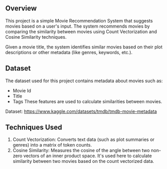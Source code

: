 ## Overview
This project is a simple Movie Recommendation System that suggests movies based on a user's input. The system recommends movies by comparing the similarity between movies using Count Vectorization and Cosine Similarity techniques.

Given a movie title, the system identifies similar movies based on their plot descriptions or other metadata (like genres, keywords, etc.).

## Dataset
The dataset used for this project contains metadata about movies such as:

- Movie Id
- Title
- Tags
These features are used to calculate similarities between movies.

Dataset: https://www.kaggle.com/datasets/tmdb/tmdb-movie-metadata

## Techniques Used
1. Count Vectorization: 
Converts text data (such as plot summaries or genres) into a matrix of token counts.
2. Cosine Similarity:
Measures the cosine of the angle between two non-zero vectors of an inner product space. It's used here to calculate similarity between two movies based on the count vectorized data.
